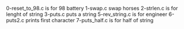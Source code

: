 0-reset_to_98.c is for 98 battery
1-swap.c swap horses
2-strlen.c is for lenght of string
3-puts.c puts a string
5-rev_string.c is for engineer
6-puts2.c prints first character
7-puts_half.c is for half of string
